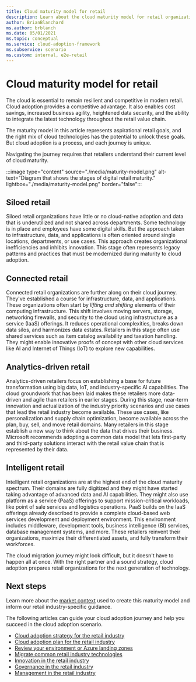 ```yaml
---
title: Cloud maturity model for retail
description: Learn about the cloud maturity model for retail organizations. Knowing what stage your organization's at helps guide your cloud adoption journey.
author: BrianBlanchard
ms.author: brblanch
ms.date: 05/01/2021
ms.topic: conceptual
ms.service: cloud-adoption-framework
ms.subservice: scenario
ms.custom: internal, e2e-retail
---
```


# Cloud maturity model for retail

The cloud is essential to remain resilient and competitive in modern retail. Cloud adoption provides a competitive advantage. It also enables cost savings, increased business agility, heightened data security, and the ability to integrate the latest technology throughout the retail value chain.

The maturity model in this article represents aspirational retail goals, and the right mix of cloud technologies has the potential to unlock these goals. But cloud adoption is a process, and each journey is unique.

Navigating the journey requires that retailers understand their current level of cloud maturity.

:::image type="content" source="./media/maturity-model.png" alt-text="Diagram that shows the stages of digital retail maturity." lightbox="./media/maturity-model.png" border="false":::

## Siloed retail

Siloed retail organizations have little or no cloud-native adoption and data that is underutilized and not shared across departments. Some technology is in place and employees have some digital skills. But the approach taken to infrastructure, data, and applications is often oriented around single locations, departments, or use cases. This approach creates organizational inefficiencies and inhibits innovation. This stage often represents legacy patterns and practices that must be modernized during maturity to cloud adoption.

## Connected retail

Connected retail organizations are further along on their cloud journey. They've established a course for infrastructure, data, and applications. These organizations often start by *lifting and shifting* elements of their computing infrastructure. This shift involves moving servers, storage, networking firewalls, and security to the cloud using infrastructure as a service (IaaS) offerings. It reduces operational complexities, breaks down data silos, and harmonizes data estates. Retailers in this stage often use shared services such as item catalog availability and taxation handling. They might enable innovative proofs of concept with other cloud services like AI and Internet of Things (IoT) to explore new capabilities.

## Analytics-driven retail

Analytics-driven retailers focus on establishing a base for future transformation using big data, IoT, and industry-specific AI capabilities. The cloud groundwork that has been laid makes these retailers more data-driven and agile than retailers in earlier stages. During this stage, near-term innovation and actualization of the industry priority scenarios and use cases that lead the retail industry become available. These use cases, like personalization and supply chain optimization, become available across the plan, buy, sell, and move retail domains. Many retailers in this stage establish a new way to think about the data that drives their business. Microsoft recommends adopting a common data model that lets first-party and third-party solutions interact with the retail value chain that is represented by their data.

## Intelligent retail

Intelligent retail organizations are at the highest end of the cloud maturity spectrum. Their domains are fully digitized and they might have started taking advantage of advanced data and AI capabilities. They might also use platform as a service (PaaS) offerings to support mission-critical workloads, like point of sale services and logistics operations. PaaS builds on the IaaS offerings already described to provide a complete cloud-based web services development and deployment environment. This environment includes middleware, development tools, business intelligence (BI) services, database management systems, and more. These retailers reinvent their organizations, maximize their differentiated assets, and fully transform their workforces.

The cloud migration journey might look difficult, but it doesn't have to happen all at once. With the right partner and a sound strategy, cloud adoption prepares retail organizations for the next generation of technology.

## Next steps

Learn more about the [market context](./retail-context.md) used to create this maturity model and inform our retail industry-specific guidance.

The following articles can guide your cloud adoption journey and help you succeed in the cloud adoption scenario.

- [Cloud adoption strategy for the retail industry](./strategy.md)
- [Cloud adoption plan for the retail industry](./plan.md)
- [Review your environment or Azure landing zones](./ready.md)
- [Migrate common retail industry technologies](./migrate.md)
- [Innovation in the retail industry](./innovate.md)
- [Governance in the retail industry](./govern.md)
- [Management in the retail industry](./manage.md)
